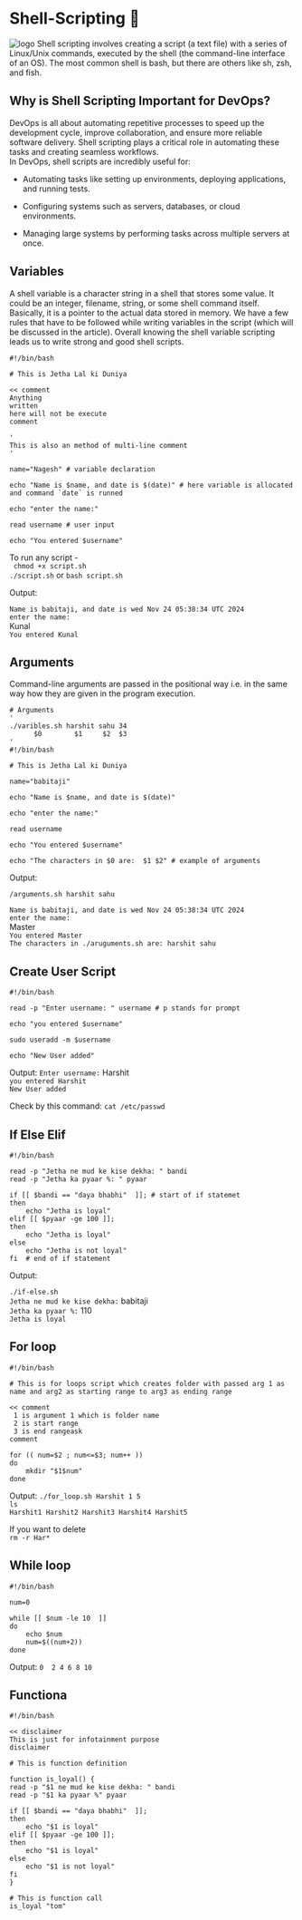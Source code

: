 # Shell-Scripting 🐧
![logo](https://github.com/harshitsahu2311/Shell-Scripting/blob/main/shell.gif)
Shell scripting involves creating a script (a text file) with a series of Linux/Unix commands, executed by the shell (the command-line interface of an OS). The most common shell is bash, but there are others like sh, zsh, and fish.

## Why is Shell Scripting Important for DevOps?
DevOps is all about automating repetitive processes to speed up the development cycle, improve collaboration, and ensure more reliable software delivery. Shell scripting plays a critical role in automating these tasks and creating seamless workflows.<br/>
In DevOps, shell scripts are incredibly useful for:

- Automating tasks like setting up environments, deploying applications, and running tests.

- Configuring systems such as servers, databases, or cloud environments.

- Managing large systems by performing tasks across multiple servers at once.

## Variables
A shell variable is a character string in a shell that stores some value. It could be an integer, filename, string, or some shell command itself. Basically, it is a pointer to the actual data stored in memory. We have a few rules that have to be followed while writing variables in the script (which will be discussed in the article). Overall knowing the shell variable scripting leads us to write strong and good shell scripts.
```
#!/bin/bash

# This is Jetha Lal ki Duniya

<< comment
Anything 
written 
here will not be execute
comment

'
This is also an method of multi-line comment
'

name="Nagesh" # variable declaration

echo "Name is $name, and date is $(date)" # here variable is allocated and command `date` is runned 

echo "enter the name:"

read username # user input

echo "You entered $username"

```
To run any script - <br/>
` chmod +x script.sh` <br/>
`./script.sh` or `bash script.sh`

Output: 

`Name is babitaji, and date is wed Nov 24 05:38:34 UTC 2024 ` <br/>
`enter the name:` <br/>
Kunal<br/>
`You entered Kunal
`<br/>

## Arguments
Command-line arguments are passed in the positional way i.e. in the same way how they are given in the program execution. 
```
# Arguments
'
./varibles.sh harshit sahu 34
      $0        $1     $2  $3    
'
#!/bin/bash

# This is Jetha Lal ki Duniya

name="babitaji"

echo "Name is $name, and date is $(date)"

echo "enter the name:"

read username

echo "You entered $username"

echo "The characters in $0 are:  $1 $2" # example of arguments

```
Output:

```/arguments.sh harshit sahu``` <br/>

`Name is babitaji, and date is wed Nov 24 05:38:34 UTC 2024` <br/>
`enter the name:` <br/> 
Master <br/>
`You entered Master` <br/>
`The characters in ./aruguments.sh are: harshit sahu` <br/>

## Create User Script
```
#!/bin/bash

read -p "Enter username: " username # p stands for prompt 

echo "you entered $username"

sudo useradd -m $username

echo "New User added"

```
Output:
`Enter username:` Harshit <br/>
`you entered Harshit`<br/>
`New User added` <br/>

Check by this command:
`cat /etc/passwd`

## If Else Elif
```
#!/bin/bash

read -p "Jetha ne mud ke kise dekha: " bandi
read -p "Jetha ka pyaar %: " pyaar

if [[ $bandi == "daya bhabhi"  ]]; # start of if statemet
then
	echo "Jetha is loyal"
elif [[ $pyaar -ge 100 ]];
then
	echo "Jetha is loyal"
else
	echo "Jetha is not loyal"
fi  # end of if statement

```
Output:

`./if-else.sh` <br/>
`Jetha ne mud ke kise dekha:` babitaji <br/>
`Jetha ka pyaar %:` 110 <br/>
`Jetha is loyal`

## For loop
```
#!/bin/bash

# This is for loops script which creates folder with passed arg 1 as name and arg2 as starting range to arg3 as ending range

<< comment
 1 is argument 1 which is folder name
 2 is start range
 3 is end rangeask
comment

for (( num=$2 ; num<=$3; num++ ))
do
	mkdir "$1$num"
done

```
Output: 
`./for_loop.sh Harshit 1 5` <br/>
`ls` <br/>
`Harshit1 Harshit2 Harshit3 Harshit4 Harshit5` <br/>

If you want to delete <br/>
`rm -r Har*`
## While loop
```
#!/bin/bash

num=0

while [[ $num -le 10  ]]
do
	echo $num
	num=$((num+2))
done
```

Output:
`0 
2
4
6
8
10
`
## Functiona
```
#!/bin/bash

<< disclaimer
This is just for infotainment purpose
disclaimer

# This is function definition

function is_loyal() {
read -p "$1 ne mud ke kise dekha: " bandi
read -p "$1 ka pyaar %" pyaar

if [[ $bandi == "daya bhabhi"  ]];
then
	echo "$1 is loyal"
elif [[ $pyaar -ge 100 ]];
then
	echo "$1 is loyal"
else
	echo "$1 is not loyal"
fi
}

# This is function call
is_loyal "tom"
```
